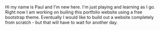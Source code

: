 Hi my name is Paul and I'm new here.  I'm just playing and learning as I go.  Right now I am working on builing this portfolio website using a free bootstrap theme.  Eventually I would like to build out a website completely from scratch - but that will have to wait for another day.
